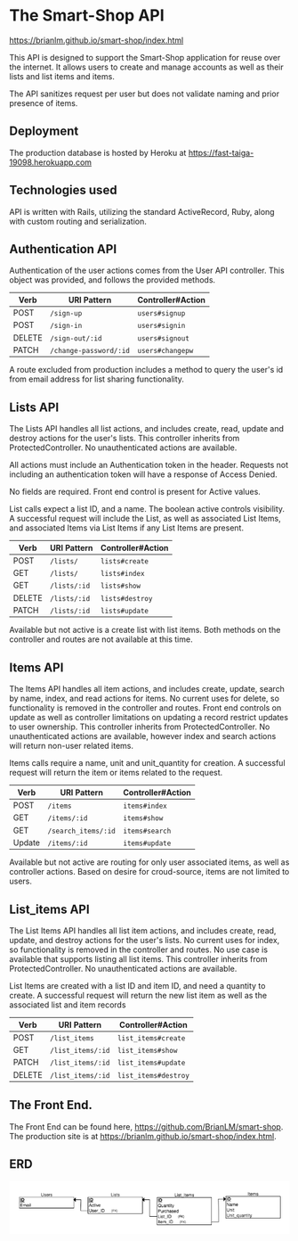 # The Smart-Shop API

https://brianlm.github.io/smart-shop/index.html

This API is designed to support the Smart-Shop application for reuse over the internet. It allows users to create and manage accounts as well as their lists and list items and items.

The API sanitizes request per user but does not validate naming and prior presence of items.

## Deployment
The production database is hosted by Heroku at https://fast-taiga-19098.herokuapp.com

## Technologies used
API is written with Rails, utilizing the standard ActiveRecord, Ruby, along with custom routing and serialization.

## Authentication API
Authentication of the user actions comes from the User API controller. This object was provided, and follows the provided methods.

| Verb   | URI Pattern            | Controller#Action |
|--------|------------------------|-------------------|
| POST   | `/sign-up`             | `users#signup`    |
| POST   | `/sign-in`             | `users#signin`    |
| DELETE | `/sign-out/:id`        | `users#signout`   |
| PATCH  | `/change-password/:id` | `users#changepw`  |

A route excluded from production includes a method to query the user's id from email address for list sharing functionality.

## Lists API
The Lists API handles all list actions, and includes create, read, update and destroy actions for the user's lists. This controller inherits from ProtectedController. No unauthenticated actions are available.

All actions must include an Authentication token in the header. Requests not including an authentication token will have a response of Access Denied.

No fields are required. Front end control is present for Active values.

List calls expect a list ID, and a name. The boolean active controls visibility. A successful request will include the List, as well as associated List Items, and associated Items via List Items if any List Items are present.


| Verb   | URI Pattern            | Controller#Action |
|--------|------------------------|-------------------|
| POST   | `/lists/`              | `lists#create`    |
| GET    | `/lists/`              | `lists#index`     |
| GET    | `/lists/:id`           | `lists#show`      |
| DELETE | `/lists/:id`           | `lists#destroy`   |
| PATCH  | `/lists/:id`           | `lists#update`    |

Available but not active is a create list with list items. Both methods on the controller and routes are not available at this time.

## Items API
The Items API handles all item actions, and includes create, update, search by name, index, and read actions for items. No current uses for delete, so functionality is removed in the controller and routes. Front end controls on update as well as controller limitations on updating a record restrict updates to user ownership. This controller inherits from ProtectedController. No unauthenticated actions are available, however index and search actions will return non-user related items.

Items calls require a name, unit and unit_quantity for creation. A successful request will return the item or items related to the request.

| Verb   | URI Pattern            | Controller#Action |
|--------|------------------------|-------------------|
| POST   | `/items`               | `items#index`     |
| GET    | `/items/:id`           | `items#show`      |
| GET    | `/search_items/:id`    | `items#search`    |
| Update | `/items/:id`           | `items#update`    |

Available but not active are routing for only user associated items, as well as controller actions. Based on desire for croud-source, items are not limited to users.


## List_items API
The List Items API handles all list item actions, and includes create, read, update, and destroy actions for the user's lists. No current uses for index, so functionality is removed in the controller and routes. No use case is available that supports listing all list items. This controller inherits from ProtectedController. No unauthenticated actions are available.

List Items are created with a list ID and item ID, and need a quantity to create. A successful request will return the new list item as well as the associated list and item records

| Verb   | URI Pattern            | Controller#Action   |
|--------|------------------------|---------------------|
| POST   | `/list_items`          | `list_items#create` |
| GET    | `/list_items/:id`      | `list_items#show`   |
| PATCH  | `/list_items/:id`      | `list_items#update` |
| DELETE | `/list_items/:id`      | `list_items#destroy`|


## The Front End.
The Front End can be found here, https://github.com/BrianLM/smart-shop. The production site is at https://brianlm.github.io/smart-shop/index.html.

## ERD
![ERD](https://github.com/BrianLM/rails-project-api/blob/master/erdplus-diagram.png)
